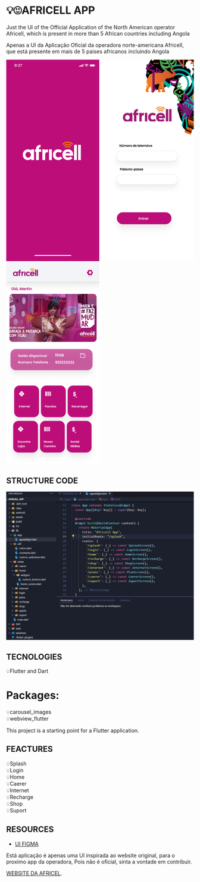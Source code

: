 # 💡😍AFRICELL APP

Just the UI of the Official Application of the North American operator Africell, which is present in more than 5 African countries including Angola

Apenas a UI da Aplicação Oficial da operadora norte-americana Africell, que está presente em mais de 5 paises africanos incluindo Angola

<img src="https://github.com/MartinDala/africell_app/blob/master/assets/screenshots/SplashScreen.png" width="250"> <img src="https://github.com/MartinDala/africell_app/blob/master/assets/screenshots/Login.png" width="250">  <img src="https://github.com/MartinDala/africell_app/blob/master/assets/screenshots/Home.png" width="250">



## STRUCTURE CODE
<img src="https://github.com/MartinDala/africell_app/blob/master/assets/screenshots/codescreen.png" width="1000"> 

## TECNOLOGIES
💡Flutter and Dart <br>


# Packages:
💡carousel_images <br>
💡webview_flutter

This project is a starting point for a Flutter application.

## FEACTURES
💡Splash <br>
💡Login <br>
💡Home  <br>
💡Caerer <br>
💡Internet <br>
💡Recharge <br>
💡Shop <br>
💡Suport




## RESOURCES
- [UI FIGMA ](https://flutter.dev/docs/get-started/codelab) <br>

Está aplicação é apenas uma UI inspirada ao website original, para o proximo app da operadora,
Pois não é oficial, sinta a vontade em contribuir.

[WEBSITE DA AFRICEL](https://www.africell.ao/por).
